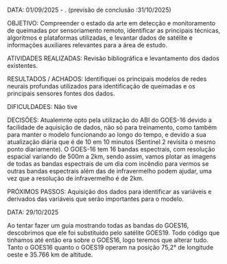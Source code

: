 DATA: 01/09/2025 - . (previsão de conclusão :31/10/2025)

OBJETIVO:  Compreender o estado da arte em detecção e monitoramento de queimadas por sensoriamento remoto, identificar as principais técnicas, algoritmos e plataformas utilizadas, e levantar dados de satélite e informações auxiliares relevantes para a área de estudo.

ATIVIDADES REALIZADAS: Revisão bibliográfica e levantamento dos dados existentes.

RESULTADOS / ACHADOS: Identifiquei os principais modelos de redes neurais profundas utilizados para identificação de queimadas e os principais sensores fontes dos dados.

DIFICULDADES: Não tive

DECISÕES: Atualemnte opto pela utilização do ABI do GOES-16 devido a facilidade de aquisição de dados, não só para treinamento, como também para manter o modelo funcionando ao longo do tempo, e devido a sua atualização diária que é de 10 em 10 minutos (Sentinel 2 revisita o mesmo ponto diariamente). O GOES-16 tem 16 bandas espectrais, com resolução espacial variando de 500m a 2km, sendo assim, vamos plotar as imagens de todas as bandas espectrais de um dia com incêndio para vermos se outras bandas espectrais além das de infravermelho podem ajudar, uma vez que a resolução de infravermelho é de 2km. 

PRÓXIMOS PASSOS: Aquisição dos dados para identificar as variáveis e derivados das variáveis que serão importantes para o modelo.

DATA: 29/10/2025

Ao tentar fazer um guia mostrando todas as bandas do GOES16, descobrimos que ele foi substituido pelo satélite GOES19. Todo código que tinhamos até então era sobre o GOES16, logo teremos que alterar tudo. Tanto o GOES16 quanto o GOES19 operam na posição 75,2° de longitude oeste e 35.766 km de altitude.
